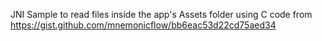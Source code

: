 JNI Sample to read files inside the app's Assets folder using C code from https://gist.github.com/mnemonicflow/bb6eac53d22cd75aed34
